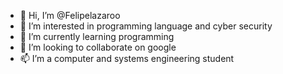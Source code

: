 - 👋 Hi, I’m @Felipelazaroo
- 👀 I’m interested in programming language and cyber security
- 🌱 I’m currently learning programming
- 💞️ I’m looking to collaborate on google
- 📫 I’m a computer and systems engineering student 

<!---
Felipelazaroo/Felipelazaroo is a ✨ special ✨ repository because its `README.md` (this file) appears on your GitHub profile.
You can click the Preview link to take a look at your changes.
--->
